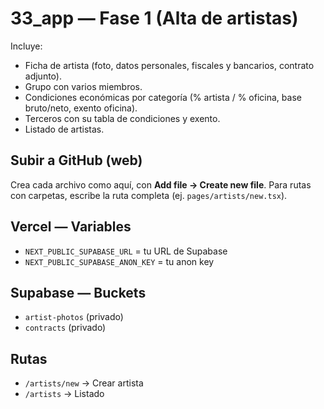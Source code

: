 # 33_app — Fase 1 (Alta de artistas)

Incluye:
- Ficha de artista (foto, datos personales, fiscales y bancarios, contrato adjunto).
- Grupo con varios miembros.
- Condiciones económicas por categoría (% artista / % oficina, base bruto/neto, exento oficina).
- Terceros con su tabla de condiciones y exento.
- Listado de artistas.

## Subir a GitHub (web)
Crea cada archivo como aquí, con **Add file → Create new file**. Para rutas con carpetas, escribe la ruta completa (ej. `pages/artists/new.tsx`).

## Vercel — Variables
- `NEXT_PUBLIC_SUPABASE_URL` = tu URL de Supabase
- `NEXT_PUBLIC_SUPABASE_ANON_KEY` = tu anon key

## Supabase — Buckets
- `artist-photos` (privado)
- `contracts` (privado)

## Rutas
- `/artists/new` → Crear artista
- `/artists` → Listado

